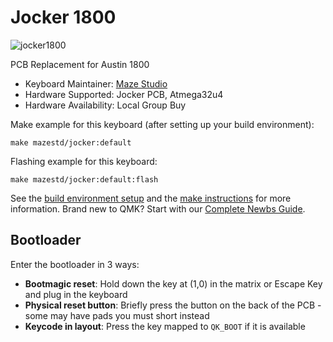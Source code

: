 # Jocker 1800

![jocker1800]( https://i.imgur.com/aQEiE4H.jpg )

PCB Replacement for Austin 1800

* Keyboard Maintainer: [Maze Studio](https://github.com/mazestd)
* Hardware Supported: Jocker PCB, Atmega32u4
* Hardware Availability: Local Group Buy

Make example for this keyboard (after setting up your build environment):

    make mazestd/jocker:default

Flashing example for this keyboard:

    make mazestd/jocker:default:flash

See the [build environment setup](https://docs.qmk.fm/#/getting_started_build_tools) and the [make instructions](https://docs.qmk.fm/#/getting_started_make_guide) for more information. Brand new to QMK? Start with our [Complete Newbs Guide](https://docs.qmk.fm/#/newbs).

## Bootloader

Enter the bootloader in 3 ways:

* **Bootmagic reset**: Hold down the key at (1,0) in the matrix or Escape Key and plug in the keyboard
* **Physical reset button**: Briefly press the button on the back of the PCB - some may have pads you must short instead
* **Keycode in layout**: Press the key mapped to `QK_BOOT` if it is available
